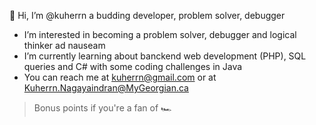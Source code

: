 👋 Hi, I’m @kuherrn a budding developer, problem solver, debugger 
   - I’m interested in becoming a problem solver, debugger and logical thinker ad nauseam
   - I’m currently learning about banckend web development (PHP), SQL queries and C# with some coding challenges in Java
   - You can reach me at kuherrn@gmail.com or at Kuherrn.Nagayaindran@MyGeorgian.ca

> Bonus points if you're a fan of :racing_car:
